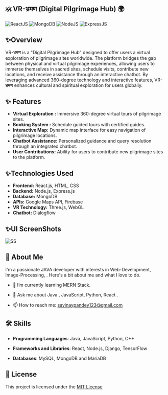 
##            🕉️ VR-भ्रमण (Digital Pilgrimage Hub) 🌍 
![ReactJS](https://img.shields.io/badge/React.JS-blue) 
![MongoDB](https://img.shields.io/badge/MongoDB-Database-green)
![NodeJS](https://img.shields.io/badge/NodeJS-connector-orange)
![ExpressJS](https://img.shields.io/badge/ExpressJS-middleware-blue)


## ✨Overview
VR-भ्रमण is a "Digital Pilgrimage Hub" designed to offer users a virtual exploration of pilgrimage sites worldwide. The platform bridges the gap between physical and virtual pilgrimage experiences, allowing users to immerse themselves in sacred sites, schedule visits, contribute new locations, and receive assistance through an interactive chatbot. By leveraging advanced 360-degree technology and interactive features, VR-भ्रमण enhances cultural and spiritual exploration for users globally.

## ✨ Features

- **Virtual Exploration :** Immersive 360-degree virtual tours of pilgrimage sites.
- **Booking System :** Schedule guided tours with certified guides.
- **Interactive Map:** Dynamic map interface for easy navigation of pilgrimage locations.
- **Chatbot Assistance:** Personalized guidance and query resolution through an integrated chatbot.
- **User Contributions:** Ability for users to contribute new pilgrimage sites to the platform.

## ✨Technologies Used
- **Frontend:** React.js, HTML, CSS
- **Backend:** Node.js, Express.js
- **Database:** MongoDB
- **APIs:** Google Maps API, Firebase
- **VR Technology:** Three.js, WebGL
- **Chatbot:** Dialogflow

## ✨UI ScreenShots 
![SS](https://github.com/SaviPandey/VR-Heritage-Visit/issues/1#issuecomment-2239221070)



## 🚀 About Me
I'm a passionate JAVA developer with interests in Web-Development, Image-Processing, . Here's a bit about me and what I love to do.

* 🌱 I’m currently learning MERN Stack.

* 💬 Ask me about Java , JavaScript, Python, React .

* 📫 How to reach me: savinaypandey123@gmail.com

## 🛠️ Skills
* **Programming Languages**: Java, JavaScript, Python, C++ 

* **Frameworks and Libraries**: React, Node.js, Django, TensorFlow

* **Databases**: MySQL, MongoDB and MariaDB 


## 📜 License

This project is licensed under the [MIT License](https://choosealicense.com/licenses/mit/)

